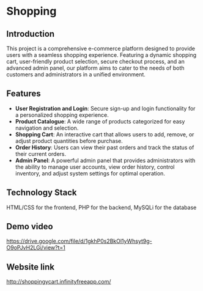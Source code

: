 # Shopping
## **Introduction**

This project is a comprehensive e-commerce platform designed to provide users with a seamless shopping experience. Featuring a dynamic shopping cart, user-friendly product selection, secure checkout process, and an advanced admin panel, our platform aims to cater to the needs of both customers and administrators in a unified environment.

## **Features**

- **User Registration and Login**: Secure sign-up and login functionality for a personalized shopping experience.
- **Product Catalogue**: A wide range of products categorized for easy navigation and selection.
- **Shopping Cart**: An interactive cart that allows users to add, remove, or adjust product quantities before purchase.
- **Order History**: Users can view their past orders and track the status of their current orders.
- **Admin Panel**: A powerful admin panel that provides administrators with the ability to manage user accounts, view order history, control inventory, and adjust system settings for optimal operation.

## **Technology Stack**

HTML/CSS for the frontend, PHP for the backend, MySQLi for the database

## **Demo video**

https://drive.google.com/file/d/1gkhP0s2BkOl1yWhsyt9g-O9oPJvH2LGi/view?t=1

## **Website link**

http://shoppingycart.infinityfreeapp.com/

